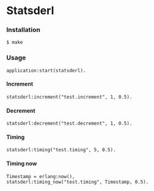 # Statsderl
### Installation

    $ make
### Usage
    application:start(statsderl).

#### Increment
    statsderl:increment("test.increment", 1, 0.5).
    
#### Decrement
    statsderl:decrement("test.decrement", 1, 0.5).
    
#### Timing
    statsderl:timing("test.timing", 5, 0.5).
    
#### Timing now
    Timestamp = erlang:now(),
    statsderl:timing_now("test.timing", Timestamp, 0.5).




